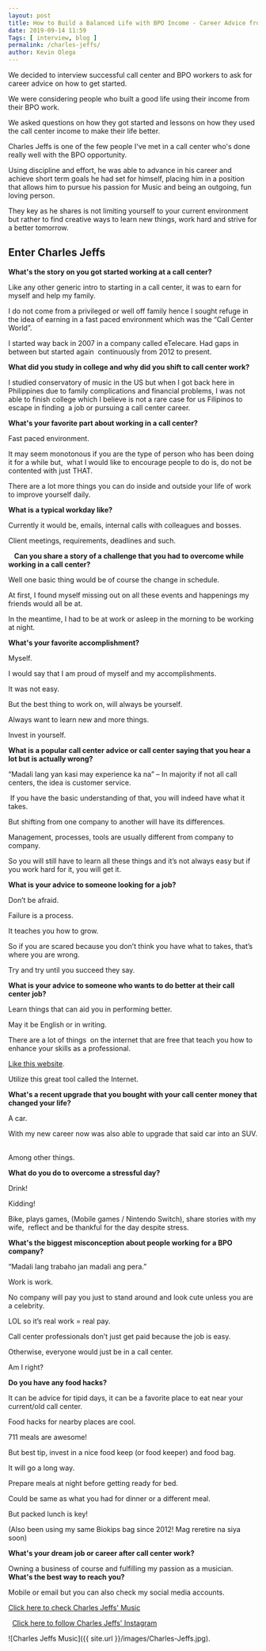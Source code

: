 ```yaml
--- 
layout: post 
title: How to Build a Balanced Life with BPO Income - Career Advice from Charles Jeffs
date: 2019-09-14 11:59
Tags: [ interview, blog ]
permalink: /charles-jeffs/ 
author: Kevin Olega 
--- 
```

We decided to interview successful call center and BPO workers to ask for career advice on how to get started.

We were considering people who built a good life using their income from their BPO work.

We asked questions on how they got started and lessons on how they used the call center income to make their life better.

Charles Jeffs is one of the few people I've met in a call center who's done really well with the BPO opportunity.

Using discipline and effort, he was able to advance in his career and achieve short term goals he had set for himself, placing him in a position that allows him to pursue his passion for Music and being an outgoing, fun loving person. 

They key as he shares is not limiting yourself to your current environment but rather to find creative ways to learn new things, work hard and strive for a better tomorrow.

## Enter Charles Jeffs

**What's the story on you got started working at a call center?**

Like any other generic intro to starting in a call center, it was to earn for myself and help my family. 

I do not come from a privileged or well off family hence I sought refuge in the idea of earning in a fast paced environment which was the “Call Center World”.  

I started way back in 2007 in a company called eTelecare. Had gaps in between but started again  continuously from 2012 to present.   

**What did you study in college and why did you shift to call center work?**

I studied conservatory of music in the US but when I got back here in Philippines due to family complications and financial problems, I was not able to finish college which I believe is not a rare case for us Filipinos to escape in finding  a job or pursuing a call center career.  

**What's your favorite part about working in a call center?**

Fast paced environment. 

It may seem monotonous if you are the type of person who has been doing it for a while but,  what I would like to encourage people to do is, do not be contented with just THAT. 

There are a lot more things you can do inside and outside your life of work to improve yourself daily.  

**What is a typical workday like? **

Currently it would be, emails, internal calls with colleagues and bosses. 

Client meetings, requirements, deadlines and such. 

   **Can you share a story of a challenge that you had to overcome while working in a call center?**

Well one basic thing would be of course the change in schedule. 

At first, I found myself missing out on all these events and happenings my friends would all be at. 

In the meantime, I had to be at work or asleep in the morning to be working at night.  

**What's your favorite accomplishment?**

Myself. 

I would say that I am proud of myself and my accomplishments. 

It was not easy. 

But the best thing to work on, will always be yourself. 

Always want to learn new and more things. 

Invest in yourself. 

**What is a popular call center advice or call center saying that you hear a lot but is actually wrong?**

“Madali lang yan kasi may experience ka na” – In majority if not all call centers, the idea is customer service.

 If you have the basic understanding of that, you will indeed have what it takes. 

But shifting from one company to another will have its differences. 

Management, processes, tools are usually different from company to company.

So you will still have to learn all these things and it’s not always easy but if you work hard for it, you will get it.  

**What is your advice to someone looking for a job? **

Don’t be afraid. 

Failure is a process. 

It teaches you how to grow. 

So if you are scared because you don’t think you have what to takes, that’s where you are wrong. 

Try and try until you succeed they say.  

**What is your advice to someone who wants to do better at their call center job?**

Learn things that can aid you in performing better. 

May it be English or in writing. 

There are a lot of things  on the internet that are free that teach you how to enhance your skills as a professional.

[Like this website](https://callcentertrainingtips.com).

Utilize this great tool called the Internet.  

**What's a recent upgrade that you bought with your call center money that changed your life?**

A car. 

With my new career now was also able to upgrade that said car into an SUV.  

Among other things.  

**What do you do to overcome a stressful day? **

Drink! 

Kidding! 

Bike, plays games, (Mobile games / Nintendo Switch), share stories with my wife,  reflect and be thankful for the day despite stress. 

**What's the biggest misconception about people working for a BPO company?**

“Madali lang trabaho jan madali ang pera.” 

Work is work. 

No company will pay you just to stand around and look cute unless you are a celebrity. 

LOL so it’s real work = real pay. 

Call center professionals don’t just get paid because the job is easy. 

Otherwise, everyone would just be in a call center.  

Am I right?  

**Do you have any food hacks?**

It can be advice for tipid days, it can be a favorite place to eat near your current/old call center. 

Food hacks for nearby places are cool. 

711 meals are awesome! 

But best tip, invest in a nice food keep (or food keeper) and food bag. 

It will go a long way. 

Prepare meals at night before getting ready for bed. 

Could be same as what you had for dinner or a different meal. 

But packed lunch is key! 

(Also been using my same Biokips bag since 2012! Mag reretire na siya soon)

**What's your dream job or career after call center work?**

Owning a business of course and fulfilling my passion as a musician.
  
**What's the best way to reach you? **

Mobile or email but you can also check my social media accounts.   

[Click here to check Charles Jeffs' Music](https://www.facebook.com/charlesjeffsmusic/)

  [Click here to follow Charles Jeffs' Instagram](https://www.instagram.com/thejeffs/)

![Charles Jeffs Music]({{ site.url }}/images/Charles-Jeffs.jpg).